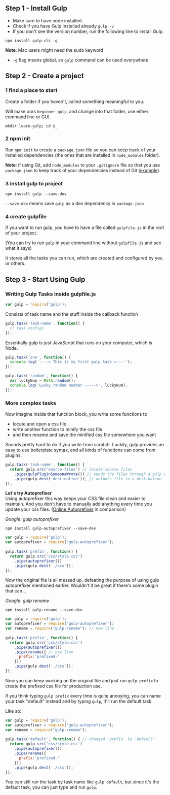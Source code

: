 ## Step 1 - Install Gulp

- Make sure to have node installed.
- Check if you have Gulp installed already `gulp -v`
- If you don't see the version number, run the following line to install Gulp.

```
npm install gulp-cli -g
```
**Note**: Mac users might need the sudo keyword

- `-g` flag means global, so `gulp` command can be used everywhere

## Step 2 - Create a project

### 1 find a place to start
Create a folder if you haven't, called something meaningful to you.

Will make ours `beginner-gulp`, and change into that folder, use either command
line or GUI.

```
mkdir learn-gulp; cd $_
```

### 2 npm init
Run `npm init` to create a `package.json` file so you can keep track of your
installed dependencies (the ones that are installed in `node_modules` folder).

**Note**: if using Git, add `node_modules` to your `.gitignore` file so that
you use `package.json` to keep track of your dependencies instead of Git
([example](https://github.com/gc-assignments/beginner-gulp/blob/master/.gitignore)).

### 3 install gulp to project
```
npm install gulp --save-dev
```
`--save-dev` means save `gulp` as a dev dependency in `package.json`

### 4 create gulpfile
If you want to run gulp, you have to have a file called `gulpfile.js` in the root
of your project.

(You can try to run `gulp` in your command line without `gulpfile.js` and see
what it says)

It stores all the tasks you can run, which are created and configured by you or
others.

## Step 3 - Start Using Gulp

### Writing Gulp Tasks inside gulpfile.js

```javascript
var gulp = require('gulp');
```
Consists of task name and the stuff inside the callback function

```javascript
gulp.task('task-name', function() {
  // task configs
});
```
Essentially gulp is just JavaScript that runs on your computer, which is Node.

```javascript
gulp.task('one', function() {
  console.log('----> This is my first gulp task <----');
});

gulp.task('random', function() {
  var luckyNum = Math.random();
  console.log('Lucky random number ----->', luckyNum);
});
```

### More complex tasks

Now imagine inside that function block, you write some functions to

- locate and open a css file
- write another function to minify the css file
- and then rename and save the minified css file somewhere you want

Sounds pretty hard to do if you write from scratch. Luckily, gulp provides an
easy to use boilerplate syntax, and all kinds of functions can come from plugins.

```javascript
gulp.task('task-name', function() {
  return gulp.src('source-files') // locate source files
    .pipe(gulpPluginSomeoneWrote()) // sends the files through a gulp plugin
    .pipe(gulp.dest('destination')); // outputs file to a destination
});
```

**Let's try Autoprefixer**  
Using autoprefixer this way keeps your CSS file clean and easier to maintain.
And you don't have to manually add anything every time you update your css files.
([Online Autoprefixer](https://autoprefixer.github.io/) in comparison)

*Google: gulp autoprefixer*

```
npm install gulp-autoprefixer --save-dev
```

```javascript
var gulp = require('gulp');
var autoprefixer = require('gulp-autoprefixer');
 
gulp.task('prefix', function() {
  return gulp.src('css/style.css')
    .pipe(autoprefixer())
    .pipe(gulp.dest('./css'));
});
```

Now the original file is all messed up, defeating the purpose of using gulp
autoprefixer mentioned earlier. Wouldn't it be great if there's some plugin that
can...

*Google: gulp rename*

```
npm install gulp-rename --save-dev
```

```javascript
var gulp = require('gulp');
var autoprefixer = require('gulp-autoprefixer');
var rename = require("gulp-rename"); // new line
 
gulp.task('prefix', function() {
  return gulp.src('css/style.css')
    .pipe(autoprefixer())
    .pipe(rename({ // new line
      prefix:'prefixed-'
    }))
    .pipe(gulp.dest('./css'));
});
```

Now you can keep working on the original file and just run `gulp prefix` to
create the prefixed css file for production use.

If you think typing `gulp prefix` every time is quite annoying, you can name your
task "default" instead and by typing `gulp`, it'll run the default task.

Like so:

```javascript
var gulp = require('gulp');
var autoprefixer = require('gulp-autoprefixer');
var rename = require("gulp-rename"); 
 
gulp.task('default', function() { // changed 'prefix' to 'default'
  return gulp.src('css/style.css')
    .pipe(autoprefixer())
    .pipe(rename({ 
      prefix:'prefixed-'
    }))
    .pipe(gulp.dest('./css'));
});
```

You can still run the task by task name like `gulp default`, but since it's the
default task, you can just type and run `gulp`.
